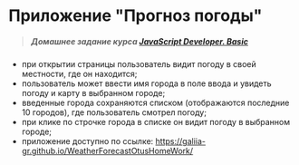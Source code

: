 # Приложение "Прогноз погоды"

> ##### Домашнее задание курса **[JavaScript Developer. Basic](https://otus.ru/lessons/javascript-basic/?int_source=courses_catalog&int_term=programming)**

- при открытии страницы пользователь видит погоду в своей местности, где он находится;
- пользователь может ввести имя города в поле ввода и увидеть погоду и карту в выбранном городе;
- введенные города сохраняются списком (отображаются последние 10 городов), где пользователь смотрел погоду;
- при клике по строчке города в списке он видит погоду в выбранном городе;
- приложение доступно по ссылке: https://galiia-gr.github.io/WeatherForecastOtusHomeWork/
